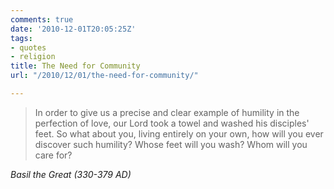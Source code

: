 ```yaml
---
comments: true
date: '2010-12-01T20:05:25Z'
tags:
- quotes
- religion
title: The Need for Community
url: "/2010/12/01/the-need-for-community/"

---
```

<blockquote class="big">In order to give us a precise and clear example of humility in the perfection of love, our Lord took a towel and washed his disciples' feet. So what about you, living entirely on your own, how will you ever discover such humility? Whose feet will you wash? Whom will you care for?</blockquote>

<cite class="big">Basil the Great (330-379 AD)</cite>





